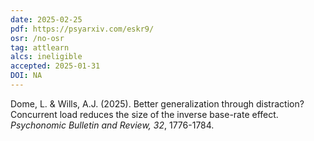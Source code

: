 ```yaml
---
date: 2025-02-25
pdf: https://psyarxiv.com/eskr9/
osr: /no-osr
tag: attlearn
alcs: ineligible
accepted: 2025-01-31
DOI: NA
---
```


Dome, L. & Wills, A.J. (2025). Better generalization through distraction? Concurrent load reduces the size of the inverse base-rate effect. _Psychonomic Bulletin and Review, 32_, 1776-1784. 